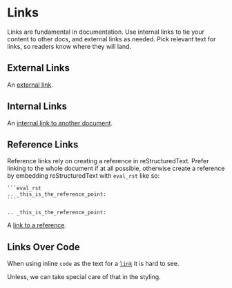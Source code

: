 # Links

Links are fundamental in documentation. Use internal links to tie your content to other docs, and external links as needed.
Pick relevant text for links, so readers know where they will land.

## External Links

An [external link](https://wwww.example.com).

## Internal Links

An [internal link to another document](/examples).

## Reference Links

Reference links rely on creating a reference in reStructuredText. Prefer linking to the whole document if at all possible, otherwise create a reference by embedding reStructuredText with `eval_rst` like so:

    ```eval_rst
    .. _this_is_the_reference_point:
    ```

```eval_rst
.. _this_is_the_reference_point:
```

A [link to a reference](this_is_the_reference_point).

## Links Over Code

When using inline `code` as the text for a [`link`](/) it is hard to see.

Unless, we can take special care of that in the styling.